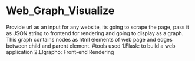 # Web_Graph_Visualize
Provide url as an input for any website, its going to scrape the page, pass it as JSON string to frontend for rendering and going to display as a graph. This graph contains nodes as html elements of web page and edges between child and parent element.
#tools used
1.Flask: to build a web application
2.Elgrapho: Front-end Rendering
